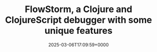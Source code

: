 ---
title: FlowStorm, a Clojure and ClojureScript debugger with some unique features
slug: 20250306T170959
date: 2025-03-06T17:09:59+0000
params:
  url: https://www.flow-storm.org/
tags:
- ttd
- debugging
- clojure
---